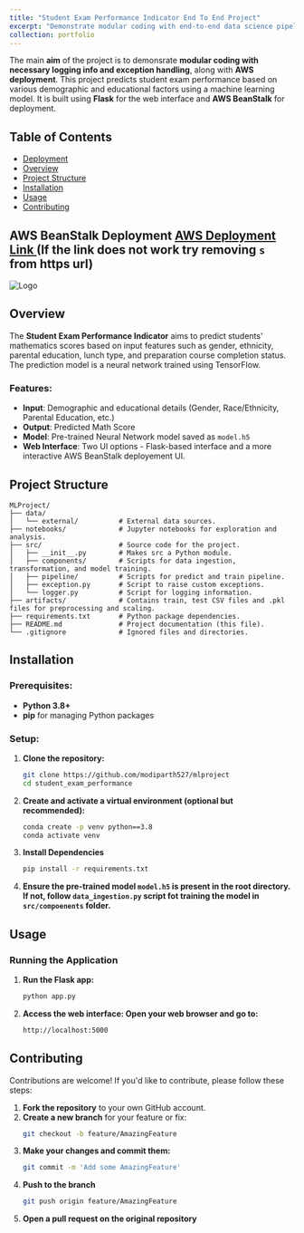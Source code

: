 ```yaml
---
title: "Student Exam Performance Indicator End To End Project"
excerpt: "Demonstrate modular coding with end-to-end data science pipeline with AWS deployment <br/> <br/><img src='/parth-modi.github.io/images/AWS.jpg'>"
collection: portfolio
---
```



The main **aim** of the project is to demonsrate **modular coding with necessary logging info and exception handling**, along with **AWS deployment**. This project predicts student exam performance based on various demographic and educational factors using a machine learning model. It is built using **Flask** for the web interface and **AWS BeanStalk** for deployment.

## Table of Contents
- [Deployment](#deployment)
- [Overview](#overview)
- [Project Structure](#project-structure)
- [Installation](#installation)
- [Usage](#usage)
- [Contributing](#contributing)


## AWS BeanStalk Deployment [AWS Deployment Link ](http://studentperformance-env.eba-akmabera.eu-north-1.elasticbeanstalk.com/predictdata) (If the link does not work try removing `s` from https url)

![Logo]({{site.baseurl}}/images/deployment_student.png)


## Overview

The **Student Exam Performance Indicator** aims to predict students' mathematics scores based on input features such as gender, ethnicity, parental education, lunch type, and preparation course completion status. The prediction model is a neural network trained using TensorFlow.

### Features:
- **Input**: Demographic and educational details (Gender, Race/Ethnicity, Parental Education, etc.)
- **Output**: Predicted Math Score
- **Model**: Pre-trained Neural Network model saved as `model.h5`
- **Web Interface**: Two UI options - Flask-based interface and a more interactive AWS BeanStalk deployement UI.

## Project Structure
```
MLProject/
├── data/
│   └── external/          # External data sources.
├── notebooks/             # Jupyter notebooks for exploration and analysis.
├── src/                   # Source code for the project.
│   ├── __init__.py        # Makes src a Python module.
│   ├── components/        # Scripts for data ingestion, transformation, and model training.
│   ├── pipeline/          # Scripts for predict and train pipeline.
│   ├── exception.py       # Script to raise custom exceptions.
│   └── logger.py          # Script for logging information.
├── artifacts/             # Contains train, test CSV files and .pkl files for preprocessing and scaling.
├── requirements.txt       # Python package dependencies.
├── README.md              # Project documentation (this file).
└── .gitignore             # Ignored files and directories.
```
## Installation

### Prerequisites:
- **Python 3.8+**
- **pip** for managing Python packages

### Setup:
1. **Clone the repository:**
   ```bash
   git clone https://github.com/modiparth527/mlproject
   cd student_exam_performance

2. **Create and activate a virtual environment (optional but recommended):**
    ```bash
    conda create -p venv python==3.8
    conda activate venv

3. **Install Dependencies**
    ```bash
    pip install -r requirements.txt

4. **Ensure the pre-trained model `model.h5` is present in the root directory. If not, follow `data_ingestion.py` script fot training the model in `src/compoenents` folder.**

## Usage

### Running the Application
1. **Run the Flask app:**
   ```bash
   python app.py

2. **Access the web interface: Open your web browser and go to:**
   ```bash
   http://localhost:5000
   
## Contributing

Contributions are welcome! If you'd like to contribute, please follow these steps:

1. **Fork the repository** to your own GitHub account.
2. **Create a new branch** for your feature or fix:
   ```bash
   git checkout -b feature/AmazingFeature

3. **Make your changes and commit them:**
   ```bash
   git commit -m 'Add some AmazingFeature'
4. **Push to the branch**
   ```bash
   git push origin feature/AmazingFeature
5. **Open a pull request on the original repository**




